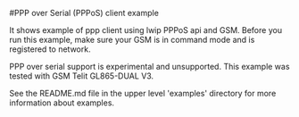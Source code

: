 #PPP over Serial (PPPoS) client example

It shows example of ppp client using lwip PPPoS api and GSM.
Before you run this example, make sure your GSM is in command mode
and is registered to network.

PPP over serial support is experimental and unsupported. This example was tested with GSM Telit GL865-DUAL V3.

See the README.md file in the upper level 'examples' directory for more information about examples.
